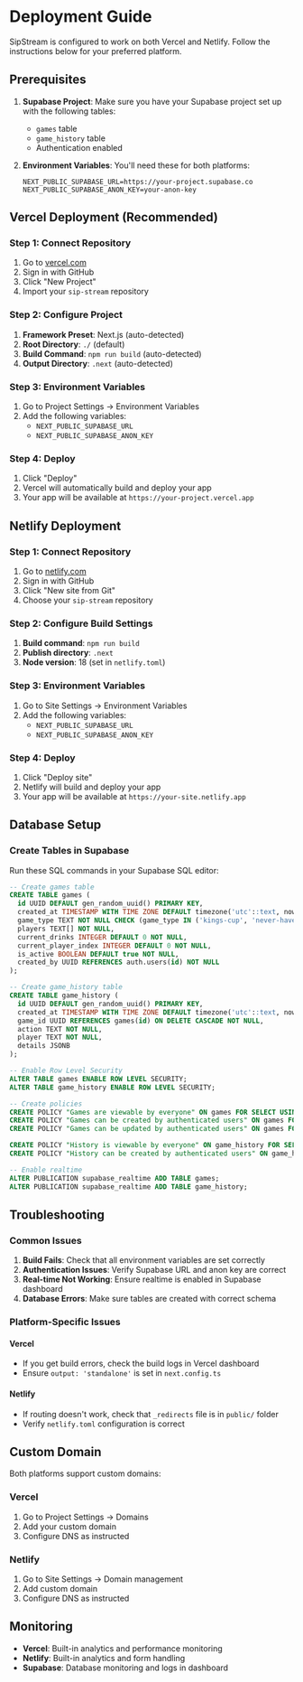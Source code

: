 # Deployment Guide

SipStream is configured to work on both Vercel and Netlify. Follow the instructions below for your preferred platform.

## Prerequisites

1. **Supabase Project**: Make sure you have your Supabase project set up with the following tables:

   - `games` table
   - `game_history` table
   - Authentication enabled

2. **Environment Variables**: You'll need these for both platforms:
   ```
   NEXT_PUBLIC_SUPABASE_URL=https://your-project.supabase.co
   NEXT_PUBLIC_SUPABASE_ANON_KEY=your-anon-key
   ```

## Vercel Deployment (Recommended)

### Step 1: Connect Repository

1. Go to [vercel.com](https://vercel.com)
2. Sign in with GitHub
3. Click "New Project"
4. Import your `sip-stream` repository

### Step 2: Configure Project

1. **Framework Preset**: Next.js (auto-detected)
2. **Root Directory**: `./` (default)
3. **Build Command**: `npm run build` (auto-detected)
4. **Output Directory**: `.next` (auto-detected)

### Step 3: Environment Variables

1. Go to Project Settings → Environment Variables
2. Add the following variables:
   - `NEXT_PUBLIC_SUPABASE_URL`
   - `NEXT_PUBLIC_SUPABASE_ANON_KEY`

### Step 4: Deploy

1. Click "Deploy"
2. Vercel will automatically build and deploy your app
3. Your app will be available at `https://your-project.vercel.app`

## Netlify Deployment

### Step 1: Connect Repository

1. Go to [netlify.com](https://netlify.com)
2. Sign in with GitHub
3. Click "New site from Git"
4. Choose your `sip-stream` repository

### Step 2: Configure Build Settings

1. **Build command**: `npm run build`
2. **Publish directory**: `.next`
3. **Node version**: 18 (set in `netlify.toml`)

### Step 3: Environment Variables

1. Go to Site Settings → Environment Variables
2. Add the following variables:
   - `NEXT_PUBLIC_SUPABASE_URL`
   - `NEXT_PUBLIC_SUPABASE_ANON_KEY`

### Step 4: Deploy

1. Click "Deploy site"
2. Netlify will build and deploy your app
3. Your app will be available at `https://your-site.netlify.app`

## Database Setup

### Create Tables in Supabase

Run these SQL commands in your Supabase SQL editor:

```sql
-- Create games table
CREATE TABLE games (
  id UUID DEFAULT gen_random_uuid() PRIMARY KEY,
  created_at TIMESTAMP WITH TIME ZONE DEFAULT timezone('utc'::text, now()) NOT NULL,
  game_type TEXT NOT NULL CHECK (game_type IN ('kings-cup', 'never-have-i-ever', 'custom-deck')),
  players TEXT[] NOT NULL,
  current_drinks INTEGER DEFAULT 0 NOT NULL,
  current_player_index INTEGER DEFAULT 0 NOT NULL,
  is_active BOOLEAN DEFAULT true NOT NULL,
  created_by UUID REFERENCES auth.users(id) NOT NULL
);

-- Create game_history table
CREATE TABLE game_history (
  id UUID DEFAULT gen_random_uuid() PRIMARY KEY,
  created_at TIMESTAMP WITH TIME ZONE DEFAULT timezone('utc'::text, now()) NOT NULL,
  game_id UUID REFERENCES games(id) ON DELETE CASCADE NOT NULL,
  action TEXT NOT NULL,
  player TEXT NOT NULL,
  details JSONB
);

-- Enable Row Level Security
ALTER TABLE games ENABLE ROW LEVEL SECURITY;
ALTER TABLE game_history ENABLE ROW LEVEL SECURITY;

-- Create policies
CREATE POLICY "Games are viewable by everyone" ON games FOR SELECT USING (true);
CREATE POLICY "Games can be created by authenticated users" ON games FOR INSERT WITH CHECK (auth.role() = 'authenticated');
CREATE POLICY "Games can be updated by authenticated users" ON games FOR UPDATE USING (auth.role() = 'authenticated');

CREATE POLICY "History is viewable by everyone" ON game_history FOR SELECT USING (true);
CREATE POLICY "History can be created by authenticated users" ON game_history FOR INSERT WITH CHECK (auth.role() = 'authenticated');

-- Enable realtime
ALTER PUBLICATION supabase_realtime ADD TABLE games;
ALTER PUBLICATION supabase_realtime ADD TABLE game_history;
```

## Troubleshooting

### Common Issues

1. **Build Fails**: Check that all environment variables are set correctly
2. **Authentication Issues**: Verify Supabase URL and anon key are correct
3. **Real-time Not Working**: Ensure realtime is enabled in Supabase dashboard
4. **Database Errors**: Make sure tables are created with correct schema

### Platform-Specific Issues

#### Vercel

- If you get build errors, check the build logs in Vercel dashboard
- Ensure `output: 'standalone'` is set in `next.config.ts`

#### Netlify

- If routing doesn't work, check that `_redirects` file is in `public/` folder
- Verify `netlify.toml` configuration is correct

## Custom Domain

Both platforms support custom domains:

### Vercel

1. Go to Project Settings → Domains
2. Add your custom domain
3. Configure DNS as instructed

### Netlify

1. Go to Site Settings → Domain management
2. Add custom domain
3. Configure DNS as instructed

## Monitoring

- **Vercel**: Built-in analytics and performance monitoring
- **Netlify**: Built-in analytics and form handling
- **Supabase**: Database monitoring and logs in dashboard
